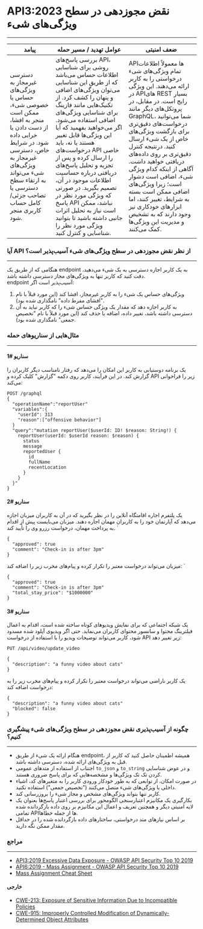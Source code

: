 

# API3:2023 نقض مجوزدهی در سطح ویژگی‌های شیء
---

| پیامد | عوامل تهدید / مسیر حمله | ضعف امنیتی |
|------------|--------------------|---------|
| دسترسی غیرمجاز به ویژگی‌های حساس یا خصوصی شیء، ممکن است منجر به افشا، از دست دادن یا خرابی داده شود. در شرایط خاص، دسترسی غیرمجاز به ویژگی‌های شیء می‌تواند به ارتقاء سطح دسترسی یا تصاحب جزئی/کامل حساب کاربری منجر شود. | بررسی پاسخ‌های API، روشی برای شناسایی اطلاعات حساس می‌باشد که از طریق این شناسایی می‌توان ویژگی‌های اضافی و پنهان را کشف کرد. از تکنیک‌هایی مانند فازینگ برای شناسایی ویژگی‌های اضافی استفاده می‌شود. اگر می‌خواهید بفهمید که آیا این ویژگی‌ها قابل تغییر هستند یا نه، باید درخواست‌های API خاصی را ارسال کرده و پس از تجزیه و تحلیل پاسخ‌های دریافتی درباره حساسیت اطلاعات موجود در آن، تصمیم بگیرید. در صورتی که ویژگی مورد نظر در پاسخ API نباشد، ممکن است نیاز به تحلیل اثرات جانبی داشته باشید تا بتوانید ویژگی مورد نظر را شناسایی و کنترل کنید. | APIها معمولاً اطلاعات تمام ویژگی‌های شیء درخواستی را به کاربر ارائه می‌دهند. این ویژگی در APIهای REST بسیار رایج است. در مقابل، در پروتکل‌های دیگر مانند GraphQL، شما می‌توانید درخواست‌های دقیق‌تری برای بازگشت ویژگی‌های خاص از یک شیء ارسال کنید. درنتیجه کنترل دقیق‌تری بر روی داده‌های دریافتی خواهید داشت. آگاهی از اینکه کدام ویژگی شیء، اضافی است دشوار است؛ زیرا ویژگی‌های اضافی ممکن است بسته به شرایط، تغییر کنند، اما ابزارهای خودکاری نیز وجود دارند که به تشخیص و مدیریت این ویژگی‌ها کمک می‌کنند. |


### آیا API از نظر نقض مجوزدهی در سطح ویژگی‌های شیء ‌آسیب‌پذیر است؟
---
هنگامی که از طریق یک endpoint به یک کاربر اجازه دسترسی به یک شیء می‌دهید، دقت کنید که کاربر تنها به ویژگی‌های مجاز دسترسی داشته باشد.  
endpoint آسیب‌پذیر است اگر:

1. ویژگی‌های حساس یک شیء را به کاربر غیرمجاز، افشا ‌کند (این مورد قبلاً با نام "افشای مفرط داده" نامگذاری شده بود).
2. به کاربر اجازه ‌دهد که مقدار یک ویژگی حساس شیء را که کاربر نباید به آن دسترسی داشته باشد، تغییر داده، اضافه یا حذف کند (این مورد قبلاً با نام "تخصیص جمعی" نامگذاری شده بود).

### مثال‌هایی از سناریوهای حمله
---
#### سناریو #1

یک برنامه دوستیابی به کاربر این امکان را می‌دهد که رفتار نامناسب دیگر کاربران را گزارش کند. در این فرآیند، کاربر روی دکمه "گزارش" کلیک کرده و API زیر را فراخوانی می‌کند:


```
POST /graphql
{
  "operationName":"reportUser"
  "variables":{
    "userId": 313
    "reason":["offensive behavior"]
  }
  "query":"mutation reportUser($userId: ID! $reason: String!) {
    reportUser(userId: $userId reason: $reason) {
      status
      message
      reportedUser {
        id
        fullName
        recentLocation
      }
    }
  }"
}
```



#### سناریو #2

یک پلتفرم اجاره اقامتگاه آنلاین را در نظر بگیرید که در آن به کاربران میزبان اجازه می‌دهد که آپارتمان خود را به کاربران مهمان اجاره دهند. میزبان می‌بایست پیش از اقدام به پرداخت مهمان، درخواست رزرو وی را تأیید کند.
`
```
{
  "approved": true
  "comment": "Check-in is after 3pm"
}
```

میزبان می‌تواند درخواست معتبر را تکرار کرده و پیام‌های مخرب زیر را اضافه کند:
`
```
{
  "approved": true
  "comment": "Check-in is after 3pm"
  "total_stay_price": "$1000000"
}
```


#### سناریو #3

یک شبکه اجتماعی که برای نمایش ویدیوهای کوتاه ساخته شده است، اقدام به اعمال فیلترینگ محتوا و سانسور محتوای کاربران می‌نماید. حتی اگر ویدیوی آپلود شده مسدود شود، کاربر می‌تواند توضیحات ویدیو را با استفاده از درخواست API زیر تغییر دهد:


```
PUT /api/video/update_video

{
  "description": "a funny video about cats"
}
```


یک کاربر ناراضی می‌تواند درخواست معتبر را تکرار کرده و پیام‌های مخرب زیر را به درخواست اضافه کند:


```
{
  "description": "a funny video about cats"
  "blocked": false
}
```


### چگونه از ‌آسیب‌پذیری نقض مجوزدهی در سطح ویژگی‌های شیء پیشگیری کنیم؟
---
- هنگام ارائه یک شیء از طریق endpoint، همیشه اطمینان حاصل کنید که کاربر از قبل به ویژگی‌های ارائه شده، دسترسی داشته باشد.
- اجتناب از استفاده از متدهای عمومی `to_json` و `to_string` و در عوض شناسایی کردن تک تک ویژگی‌ها و مشخصه‌هایی که برای پاسخ ضروری هستند.
- در صورت امکان، از توابعی که به طور خودکار ورودی کاربر را به متغیرهای کد، اشیاء داخلی یا ویژگی‌های شیء متصل می‌کنند ("تخصیص جمعی") استفاده نکنید.
- کاربر تنها بتواند ویژگی‌های مشخص و مجاز شیء را بروزرسانی کند.
- بکارگیری یک مکانیزم اعتبارسنجی الگومحور برای بررسی اعتبار پاسخ‌ها بعنوان یک لایه امنیتی دیگر و همچنین تعریف و اعمال این مکانیزم بر روی داده بازگردانده شده تمامی APIها از جمله خطاها.
- بر اساس نیازهای متد درخواستی، ساختارهای داده بازگردانده شده را در حداقل مقدار ممکن نگه دارید.

### مراجع
---


- [API3:2019 Excessive Data Exposure - OWASP API Security Top 10 2019](https://owasp.org/API-Security/editions/2019/en/0xa3-excessive-data-exposure/)
- [API6:2019 - Mass Assignment - OWASP API Security Top 10 2019](https://owasp.org/API-Security/editions/2019/en/0xa6-mass-assignment/)
- [Mass Assignment Cheat Sheet](https://cheatsheetseries.owasp.org/cheatsheets/Mass_Assignment_Cheat_Sheet.html)



#### خارجی


- [CWE-213: Exposure of Sensitive Information Due to Incompatible Policies](https://cwe.mitre.org/data/definitions/213.html)
- [CWE-915: Improperly Controlled Modification of Dynamically-Determined Object Attributes](https://cwe.mitre.org/data/definitions/915.html)


